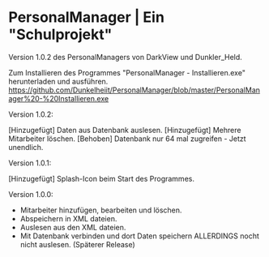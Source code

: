 # PersonalManager | Ein "Schulprojekt"

Version 1.0.2 des PersonalManagers von DarkView und Dunkler_Held.

Zum Installieren des Programmes "PersonalManager - Installieren.exe" herunterladen und ausführen.
https://github.com/Dunkelheiit/PersonalManager/blob/master/PersonalManager%20-%20Installieren.exe

Version 1.0.2:

 [Hinzugefügt] Daten aus Datenbank auslesen. 
 [Hinzugefügt] Mehrere Mitarbeiter löschen. 
 [Behoben] Datenbank nur 64 mal zugreifen - Jetzt unendlich. 

Version 1.0.1:

 [Hinzugefügt] Splash-Icon beim Start des Programmes.

Version 1.0.0:

 - Mitarbeiter hinzufügen, bearbeiten und löschen.
 - Abspeichern in XML dateien.
 - Auslesen aus den XML dateien.
 - Mit Datenbank verbinden und dort Daten speichern ALLERDINGS nocht nicht auslesen. (Späterer Release)
